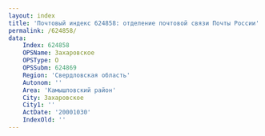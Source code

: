 ```yaml
---
layout: index
title: 'Почтовый индекс 624858: отделение почтовой связи Почты России'
permalink: /624858/
data:
    Index: 624858
    OPSName: Захаровское
    OPSType: О
    OPSSubm: 624869
    Region: 'Свердловская область'
    Autonom: ''
    Area: 'Камышловский район'
    City: Захаровское
    City1: ''
    ActDate: '20001030'
    IndexOld: ''
---
```

